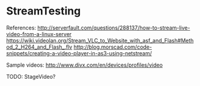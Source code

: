 StreamTesting
=============

References:
http://serverfault.com/questions/288137/how-to-stream-live-video-from-a-linux-server
https://wiki.videolan.org/Stream_VLC_to_Website_with_asf_and_Flash#Method_2_H264_and_Flash_.flv
http://blog.morscad.com/code-snippets/creating-a-video-player-in-as3-using-netstream/

Sample videos:
http://www.divx.com/en/devices/profiles/video

TODO: StageVideo?
